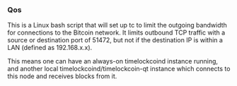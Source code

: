 ### Qos ###

This is a Linux bash script that will set up tc to limit the outgoing bandwidth for connections to the Bitcoin network. It limits outbound TCP traffic with a source or destination port of 51472, but not if the destination IP is within a LAN (defined as 192.168.x.x).

This means one can have an always-on timelockcoind instance running, and another local timelockcoind/timelockcoin-qt instance which connects to this node and receives blocks from it.
